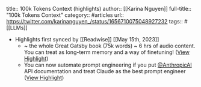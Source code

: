title:: 100k Tokens Context (highlights)
author:: [[Karina Nguyen]]
full-title:: "100k Tokens Context"
category:: #articles
url:: https://twitter.com/karinanguyen_/status/1656710075048927232
tags:: #[[LLMs]]

- Highlights first synced by [[Readwise]] [[May 15th, 2023]]
	- ~ the whole Great Gatsby book (75k words) ~ 6 hrs of audio content. You can treat as long-term memory and a way of finetuning! ([View Highlight](https://read.readwise.io/read/01h07rcf20fds6zs83g9jzwwem))
	- You can now automate prompt engineering if you put [@AnthropicAI](https://twitter.com/AnthropicAI) API documentation and treat Claude as the best prompt engineer ([View Highlight](https://read.readwise.io/read/01h07rdm2rmgfecs7gha6c2vf4))